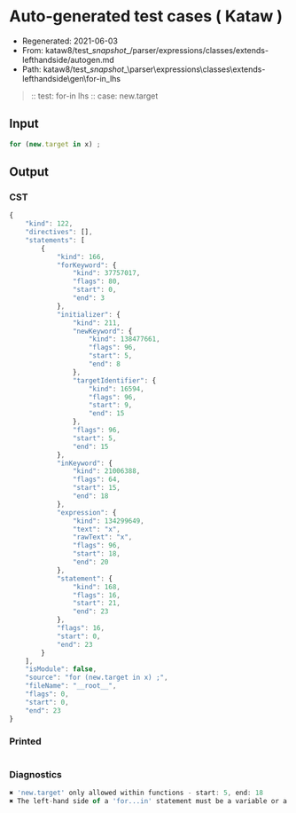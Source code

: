 # Auto-generated test cases ( Kataw )
- Regenerated: 2021-06-03
- From: kataw8/test\__snapshot__/parser/expressions/classes/extends-lefthandside/autogen.md
- Path: kataw8/test\__snapshot__\parser\expressions\classes\extends-lefthandside\gen\for-in_lhs
> :: test: for-in lhs
> :: case: new.target
## Input

`````js
for (new.target in x) ;
`````
## Output

### CST

```javascript
{
    "kind": 122,
    "directives": [],
    "statements": [
        {
            "kind": 166,
            "forKeyword": {
                "kind": 37757017,
                "flags": 80,
                "start": 0,
                "end": 3
            },
            "initializer": {
                "kind": 211,
                "newKeyword": {
                    "kind": 138477661,
                    "flags": 96,
                    "start": 5,
                    "end": 8
                },
                "targetIdentifier": {
                    "kind": 16594,
                    "flags": 96,
                    "start": 9,
                    "end": 15
                },
                "flags": 96,
                "start": 5,
                "end": 15
            },
            "inKeyword": {
                "kind": 21006388,
                "flags": 64,
                "start": 15,
                "end": 18
            },
            "expression": {
                "kind": 134299649,
                "text": "x",
                "rawText": "x",
                "flags": 96,
                "start": 18,
                "end": 20
            },
            "statement": {
                "kind": 168,
                "flags": 16,
                "start": 21,
                "end": 23
            },
            "flags": 16,
            "start": 0,
            "end": 23
        }
    ],
    "isModule": false,
    "source": "for (new.target in x) ;",
    "fileName": "__root__",
    "flags": 0,
    "start": 0,
    "end": 23
}
```

### Printed

```javascript

```

### Diagnostics

```javascript
✖ 'new.target' only allowed within functions - start: 5, end: 18
✖ The left-hand side of a 'for...in' statement must be a variable or a property access. - start: 18, end: 20

```

